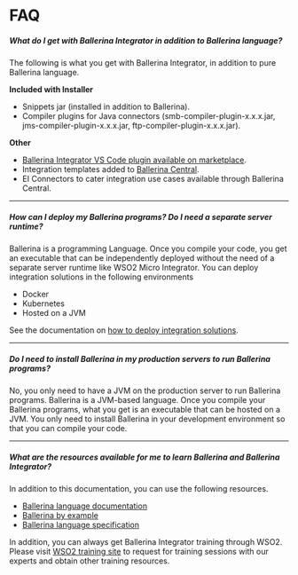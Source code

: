 # FAQ

##### What do I get with Ballerina Integrator in addition to Ballerina language?

The following is what you get with Ballerina Integrator, in addition to pure Ballerina language.

**Included with Installer** 

* Snippets jar (installed in addition to Ballerina).
* Compiler plugins for Java connectors (smb-compiler-plugin-x.x.x.jar, jms-compiler-plugin-x.x.x.jar, ftp-compiler-plugin-x.x.x.jar).

**Other** 

* [Ballerina Integrator VS Code plugin available on marketplace](https://marketplace.visualstudio.com/items?itemName=WSO2.ballerina-integrator).
* Integration templates added to [Ballerina Central](https://central.ballerina.io).
* EI Connectors to cater integration use cases available through Ballerina Central.

---

##### How can I deploy my Ballerina programs? Do I need a separate server runtime?

Ballerina is a programming Language. Once you compile your code, you get an executable that can be independently deployed without the need of a separate server runtime like WSO2 Micro Integrator. You can deploy integration solutions in the following environments

* Docker
* Kubernetes
* Hosted on a JVM

See the documentation on [how to deploy integration solutions](https://ei.docs.wso2.com/en/latest/ballerina-integrator/develop/developing-integration-solution/).

---

##### Do I need to install Ballerina in my production servers to run Ballerina programs?

No, you only need to have a JVM on the production server to run Ballerina programs. Ballerina is a JVM-based language. Once you compile your Ballerina programs, what you get is an executable that can be hosted on a JVM. You only need to install Ballerina in your development environment so that you can compile your code.

---

##### What are the resources available for me to learn Ballerina and Ballerina Integrator?

In addition to this documentation, you can use the following resources.

* [Ballerina language documentation](https://v1-0.ballerina.io/learn/)
* [Ballerina by example](https://v1-0.ballerina.io/learn/by-example/)
* [Ballerina language specification](https://v1-0.ballerina.io/spec/)

In addition, you can always get Ballerina Integrator training through WSO2. Please visit [WSO2 training site](https://wso2.com/training) to request for training sessions with our experts and obtain other training resources. 
